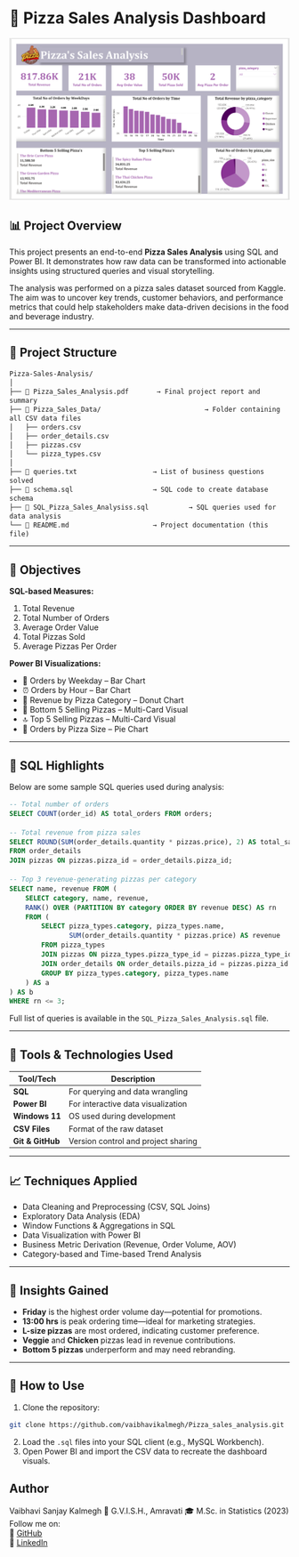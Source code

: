 # 🍕 Pizza Sales Analysis Dashboard

![Dashboard](dashboard.png)

## 📊 Project Overview

This project presents an end-to-end **Pizza Sales Analysis** using SQL and Power BI. It demonstrates how raw data can be transformed into actionable insights using structured queries and visual storytelling.

The analysis was performed on a pizza sales dataset sourced from Kaggle. The aim was to uncover key trends, customer behaviors, and performance metrics that could help stakeholders make data-driven decisions in the food and beverage industry.

---

## 📁 Project Structure

```
Pizza-Sales-Analysis/
│
├── 📄 Pizza_Sales_Analysis.pdf       → Final project report and summary
├── 📁 Pizza_Sales_Data/                          → Folder containing all CSV data files
│   ├── orders.csv
│   ├── order_details.csv
│   ├── pizzas.csv
│   └── pizza_types.csv
│
├── 📄 queries.txt                   → List of business questions solved
├── 📄 schema.sql                    → SQL code to create database schema
├── 📄 SQL_Pizza_Sales_Analysiss.sql          → SQL queries used for data analysis
└── 📄 README.md                     → Project documentation (this file)
```

---

## 🎯 Objectives

**SQL-based Measures:**
1. Total Revenue
2. Total Number of Orders
3. Average Order Value
4. Total Pizzas Sold
5. Average Pizzas Per Order

**Power BI Visualizations:**
- 📅 Orders by Weekday – Bar Chart
- ⏰ Orders by Hour – Bar Chart
- 🍕 Revenue by Pizza Category – Donut Chart
- 🔻 Bottom 5 Selling Pizzas – Multi-Card Visual
- 🔝 Top 5 Selling Pizzas – Multi-Card Visual
- 📏 Orders by Pizza Size – Pie Chart

---

## 🧠 SQL Highlights

Below are some sample SQL queries used during analysis:

```sql
-- Total number of orders
SELECT COUNT(order_id) AS total_orders FROM orders;

-- Total revenue from pizza sales
SELECT ROUND(SUM(order_details.quantity * pizzas.price), 2) AS total_sales
FROM order_details
JOIN pizzas ON pizzas.pizza_id = order_details.pizza_id;

-- Top 3 revenue-generating pizzas per category
SELECT name, revenue FROM (
    SELECT category, name, revenue,
    RANK() OVER (PARTITION BY category ORDER BY revenue DESC) AS rn
    FROM (
        SELECT pizza_types.category, pizza_types.name,
               SUM(order_details.quantity * pizzas.price) AS revenue
        FROM pizza_types
        JOIN pizzas ON pizza_types.pizza_type_id = pizzas.pizza_type_id
        JOIN order_details ON order_details.pizza_id = pizzas.pizza_id
        GROUP BY pizza_types.category, pizza_types.name
    ) AS a
) AS b
WHERE rn <= 3;
```

Full list of queries is available in the `SQL_Pizza_Sales_Analysis.sql` file.

---

## 🧰 Tools & Technologies Used

| Tool/Tech       | Description                                      |
|----------------|--------------------------------------------------|
| **SQL**        | For querying and data wrangling                  |
| **Power BI**   | For interactive data visualization               |
| **Windows 11** | OS used during development                       |
| **CSV Files**  | Format of the raw dataset                        |
| **Git & GitHub** | Version control and project sharing             |

---

## 📈 Techniques Applied

- Data Cleaning and Preprocessing (CSV, SQL Joins)
- Exploratory Data Analysis (EDA)
- Window Functions & Aggregations in SQL
- Data Visualization with Power BI
- Business Metric Derivation (Revenue, Order Volume, AOV)
- Category-based and Time-based Trend Analysis

---

## 📌 Insights Gained

- **Friday** is the highest order volume day—potential for promotions.
- **13:00 hrs** is peak ordering time—ideal for marketing strategies.
- **L-size pizzas** are most ordered, indicating customer preference.
- **Veggie** and **Chicken** pizzas lead in revenue contributions.
- **Bottom 5 pizzas** underperform and may need rebranding.

---

## 🚀 How to Use

1. Clone the repository:
```bash
git clone https://github.com/vaibhavikalmegh/Pizza_sales_analysis.git
```
2. Load the `.sql` files into your SQL client (e.g., MySQL Workbench).
3. Open Power BI and import the CSV data to recreate the dashboard visuals.


## Author
Vaibhavi Sanjay Kalmegh
📍 G.V.I.S.H., Amravati
🎓 M.Sc. in Statistics (2023) 
Follow me on:  
🔗 [GitHub](https://github.com/vaibhavikalmegh)  
🔗 [LinkedIn](https://www.linkedin.com/in/vaibhavikalmegh18)
